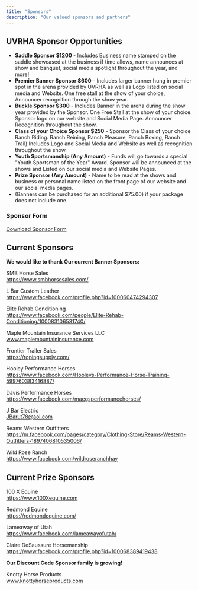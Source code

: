 ```yaml
---
title: "Sponsors"
description: "Our valued sponsors and partners"
---
```


## UVRHA Sponsor Opportunities

- **Saddle Sponsor $1200** - Includes Business name stamped on the saddle showcased at the business if time allows, name announces at show and banquet, social media spotlight throughout the year, and more!
- **Premier Banner Sponsor $600** - Includes larger banner hung in premier spot in the arena provided by UVRHA as well as Logo listed on social media and Website. One free stall at the show of your choice, Announcer recognition through the show year.
- **Buckle Sponsor $300** - Includes Banner in the arena during the show year provided by the Sponsor. One Free Stall at the show of your choice. Sponsor logo on our website and Social Media Page. Announcer Recognition throughout the show.
- **Class of your Choice Sponsor $250** - Sponsor the Class of your choice Ranch Riding. Ranch Reining, Ranch Pleasure, Ranch Boxing, Ranch Trail) Includes Logo and Social Media and Website as well as recognition throughout the show.
- **Youth Sportsmanship (Any Amount)** - Funds will go towards a special "Youth Sportsman of the Year" Award. Sponsor will be announced at the shows and Listed on our social media and Website Pages.
- **Prize Sponsor (Any Amount)** - Name to be read at the shows and business or personal name listed on the front page of our website and our social media pages.
- (Banners can be purchased for an additional $75.00) if your package does not include one.

### Sponsor Form

[Download Sponsor Form](/files/sponsor_form.pdf)

<!-- TODO: Replace this with a contact form for sponsorship inquiries -->

## Current Sponsors

**We would like to thank Our current Banner Sponsors:**

SMB Horse Sales<br />
https://www.smbhorsesales.com/

L Bar Custom Leather<br />
https://www.facebook.com/profile.php?id=100060474294307

Elite Rehab Conditioning<br />
https://www.facebook.com/people/Elite-Rehab-Conditioning/100083106531740/

Maple Mountain Insurance Services LLC<br />
www.maplemountaininsurance.com

Frontier Trailer Sales<br />
https://ropingsupply.com/

Hooley Performance Horses<br />
https://www.facebook.com/Hooleys-Performance-Horse-Training-599760383416887/

Davis Performance Horses<br />
https://www.facebook.com/maegsperformancehorses/

J Bar Electric<br />
[JBarut78@aol.com](mailto:JBarut78@aol.com)

Reams Western Outfitters<br />
https://m.facebook.com/pages/category/Clothing-Store/Reams-Western-Outfitters-1897406810535006/

Wild Rose Ranch<br />
https://www.facebook.com/wildroseranchhay


## Current Prize Sponsors

100 X Equine<br />
https://www.100Xequine.com

Redmond Equine<br />
https://redmondequine.com/

Lameaway of Utah<br />
https://www.facebook.com/lameawayofutah/

Claire DeSaussure Horsemanship<br />
https://www.facebook.com/profile.php?id=100068389419438

**Our Discount Code Sponsor family is growing!**

Knotty Horse Products<br />
www.knottyhorseproducts.com
